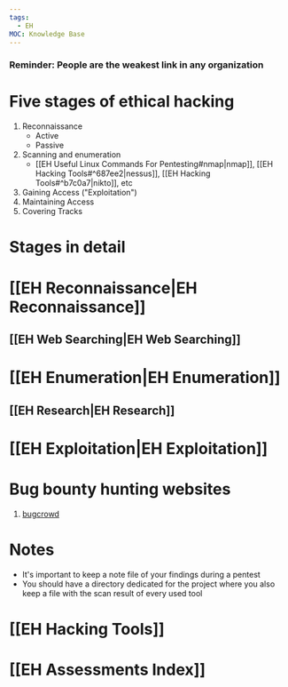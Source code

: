 ```yaml
---
tags:
  - EH
MOC: Knowledge Base
---
```

### Reminder: People are the weakest link in any organization
# Five stages of ethical hacking
1. Reconnaissance
	- Active
	- Passive
2. Scanning and enumeration
	- [[EH Useful Linux Commands For Pentesting#nmap|nmap]], [[EH Hacking Tools#^687ee2|nessus]], [[EH Hacking Tools#^b7c0a7|nikto]], etc
3. Gaining Access ("Exploitation")
4. Maintaining Access
5. Covering Tracks

# Stages in detail 
# [[EH Reconnaissance|EH Reconnaissance]]
## [[EH Web Searching|EH Web Searching]]
# [[EH Enumeration|EH Enumeration]]
## [[EH Research|EH Research]]
# [[EH Exploitation|EH Exploitation]]

# Bug bounty hunting websites
1. [bugcrowd](https://www.bugcrowd.com/customer/)
# Notes
- It's important to keep a note file of your findings during a pentest
- You should have a directory dedicated for the project where you also keep a file with the scan result of every used tool

# [[EH Hacking Tools]]

# [[EH Assessments Index]]
